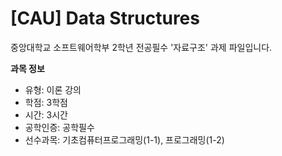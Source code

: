 # [CAU] Data Structures

중앙대학교 소프트웨어학부 2학년 전공필수 '자료구조' 과제 파일입니다.

**과목 정보**
- 유형: 이론 강의
- 학점: 3학점
- 시간: 3시간
- 공학인증: 공학필수
- 선수과목: 기초컴퓨터프로그래밍(1-1), 프로그래밍(1-2)
